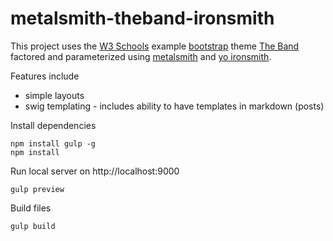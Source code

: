 # metalsmith-theband-ironsmith

This project uses the [W3 Schools](http://www.w3schools.com/) example [bootstrap]((https://getbootstrap.com)) theme [The Band](http://www.w3schools.com/bootstrap/bootstrap_theme_band.asp) factored and
parameterized using [metalsmith](http://www.metalsmith.io/) and [yo ironsmith](https://github.com/eddywashere/generator-lo).

Features include

- simple layouts
- swig templating - includes ability to have templates in markdown (posts)

Install dependencies

```
npm install gulp -g
npm install
```

Run local server on http://localhost:9000

```
gulp preview
```

Build files

```
gulp build
```

